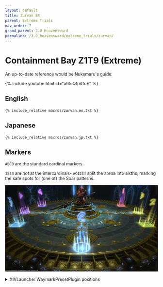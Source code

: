 ```yaml
---
layout: default
title: Zurvan EX
parent: Extreme Trials
nav_order: 7
grand_parent: 3.0 Heavensward
permalink: /3.0_heavensward/extreme_trials/zurvan/
---
```


# Containment Bay Z1T9 (Extreme)

An up-to-date reference would be Nukemaru's guide:

{% include youtube.html id="a05iQfpiGoE" %}

## English
```
{% include_relative macros/zurvan.en.txt %}
```

## Japanese
```
{% include_relative macros/zurvan.jp.txt %}
```

## Markers

`ABCD` are the standard cardinal markers.

`1234` are *not* at the intercardinals- `AC1234` split the arena into sixths, marking the safe spots for (one of) the Soar patterns.

![](images/markers.jpg)
<details markdown=block>
<summary>XIVLauncher WaymarkPresetPlugin positions</summary>

```json
{
  "Name":"Zurvan EX",
  "MapID":224,
  "A":{"X":0.0,"Y":0.0,"Z":-18.0,"ID":0,"Active":true},
  "B":{"X":18.0,"Y":0.0,"Z":0.0,"ID":1,"Active":true},
  "C":{"X":0.0,"Y":0.0,"Z":18.0,"ID":2,"Active":true},
  "D":{"X":-18.0,"Y":0.0,"Z":0.0,"ID":3,"Active":true},
  "One":{"X":15.588457,"Y":0.0,"Z":-9.0,"ID":4,"Active":true},
  "Two":{"X":15.588,"Y":0.0,"Z":9.0,"ID":5,"Active":true},
  "Three":{"X":-15.588,"Y":0.0,"Z":9.0,"ID":6,"Active":true},
  "Four":{"X":-15.588,"Y":0.0,"Z":-9.0,"ID":7,"Active":true}
}
```

</details>

<script data-goatcounter="https://tuufless.goatcounter.com/count"
        async src="//gc.zgo.at/count.js"></script>
